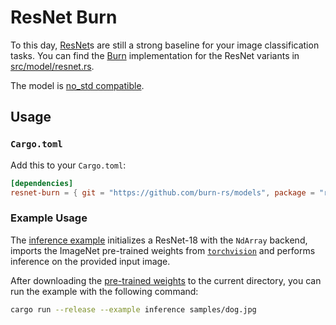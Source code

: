 # ResNet Burn

To this day, [ResNet](https://arxiv.org/abs/1512.03385)s are still a strong baseline for your image
classification tasks. You can find the [Burn](https://github.com/tracel-ai/burn) implementation for
the ResNet variants in [src/model/resnet.rs](src/model/resnet.rs).

The model is [no_std compatible](https://docs.rust-embedded.org/book/intro/no-std.html).

## Usage

### `Cargo.toml`

Add this to your `Cargo.toml`:

```toml
[dependencies]
resnet-burn = { git = "https://github.com/burn-rs/models", package = "resnet-burn", default-features = false }
```

### Example Usage

The [inference example](examples/inference.rs) initializes a ResNet-18 with the `NdArray` backend,
imports the ImageNet pre-trained weights from
[`torchvision`](https://download.pytorch.org/models/resnet18-f37072fd.pth) and performs inference on
the provided input image.

After downloading the
[pre-trained weights](https://download.pytorch.org/models/resnet18-f37072fd.pth) to the current
directory, you can run the example with the following command:

```sh
cargo run --release --example inference samples/dog.jpg
```
